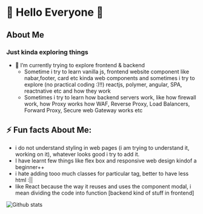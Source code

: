 # 👋 Hello Everyone 👋

## About Me

### Just kinda exploring things

- 🔭 I’m currently trying to explore frontend & backend
  - Sometime i try to learn vanilla js, frontend website component like nabar,footer, card etc kinda web components and sometimes i try to explore (no practical coding :)!!) reactjs, polymer, angular, SPA, reactnative etc and how they work
  - Sometimes i try to learn how backend servers work, like how firewall work, how Proxy works how WAF, Reverse Proxy, Load Balancers, Forward Proxy, Secure web Gateway works etc

## ⚡ Fun facts About Me: 
  - i do not understand styling in web pages (i am trying to understand it, working on it), whatever looks good i try to add it.
  - I have learnt few things like flex box and responsive web design kindof a beginner++
  - i hate adding tooo much classes for particular tag, better to have less html :||
  - like React because the way it reuses and uses the component modal, i mean dividing the code into function [backend kind of stuff in frontend]

![Github stats](https://github-readme-stats.vercel.app/api?username=Asharry97)
